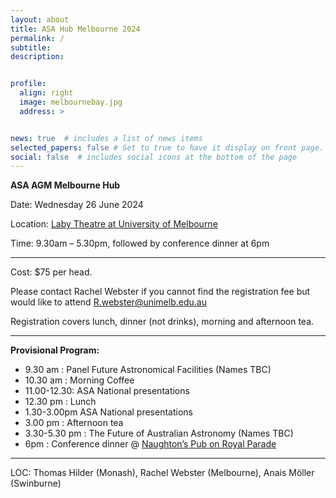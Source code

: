 ```yaml
---
layout: about
title: ASA Hub Melbourne 2024
permalink: /
subtitle: 
description: 


profile:
  align: right
  image: melbournebay.jpg
  address: >


news: true  # includes a list of news items
selected_papers: false # Set to true to have it display on front page. includes a list of papers marked as "selected={true}"
social: false  # includes social icons at the bottom of the page
---
```


**ASA AGM Melbourne Hub**
<p>  Date:		Wednesday 26 June 2024 </p>
<p> Location:  <a href="https://maps.unimelb.edu.au/point?identifier=PAR%3B192%3B2%3BL108">Laby Theatre at University of Melbourne</a>  </p>
<p>Time: 		9.30am – 5.30pm, followed by conference dinner at 6pm </p>

_ _ _ _ _
<p> Cost:		$75 per head. </p>
<p> Please contact Rachel Webster if you cannot find the registration fee but would like to attend  <a href="mailto:R.webster@unimelb.edu.au">R.webster@unimelb.edu.au</a> </p>
<p> Registration covers lunch, dinner (not drinks), morning and afternoon tea.</p>

_ _ _ _ _
**Provisional Program:**

* 9.30 am :	Panel Future Astronomical Facilities (Names TBC)
* 10.30 am :	Morning Coffee
* 11.00-12.30:	ASA National presentations
* 12.30 pm :	Lunch
* 1.30-3.00pm	ASA National presentations
* 3.00 pm :	Afternoon tea
* 3.30-5.30 pm :	The Future of Australian Astronomy (Names TBC)
* 6pm	:	Conference dinner @ <a href="https://naughtonshotel.com.au/">Naughton’s Pub on Royal Parade </a>

_ _ _ _ _

<p> LOC: Thomas Hilder (Monash), Rachel Webster (Melbourne), Anais Möller (Swinburne) </p>